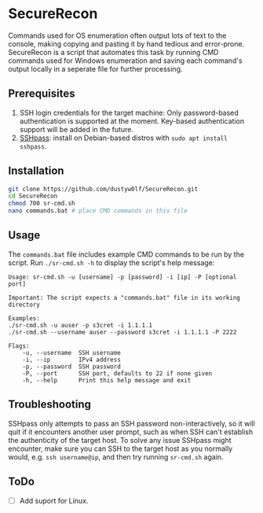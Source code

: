 # SecureRecon
Commands used for OS enumeration often output lots of text to the console, making copying and pasting it by hand
tedious and error-prone.
SecureRecon is a script that automates this task by running CMD commands used for Windows
enumeration and saving each command's output locally in a seperate file for further processing.

## Prerequisites
1. SSH login credentials for the target machine: Only password-based authentication is supported at the moment. Key-based authentication support will be added in the future. 
2. [SSHpass](https://linux.die.net/man/1/sshpass): install on Debian-based distros with `sudo apt install sshpass`.

## Installation
```bash
git clone https://github.com/dustyw0lf/SecureRecon.git
cd SecureRecon
chmod 700 sr-cmd.sh
nano commands.bat # place CMD commands in this file
```

## Usage
The `commands.bat` file includes example CMD commands to be run by the script.
Run `./sr-cmd.sh -h` to display the script's help message:
```
Usage: sr-cmd.sh -u [username] -p [password] -i [ip] -P [optional port]

Important: The script expects a "commands.bat" file in its working directory

Examples:
./sr-cmd.sh -u auser -p s3cret -i 1.1.1.1
./sr-cmd.sh --username auser --password s3cret -i 1.1.1.1 -P 2222

Flags:
    -u, --username  SSH username
    -i, --ip        IPv4 address
    -p, --password  SSH password
    -P, --port      SSH port, defaults to 22 if none given
    -h, --help      Print this help message and exit
``` 

## Troubleshooting
SSHpass only attempts to pass an SSH password non-interactively, so it will quit if it encounters another user prompt, such as when SSH can't establish the authenticity of the target host.
To solve any issue SSHpass might encounter, make sure you can SSH to the target host as you normally would, e.g. `ssh username@ip`, and then try running `sr-cmd.sh` again.

## ToDo
- [ ] Add suport for Linux.
